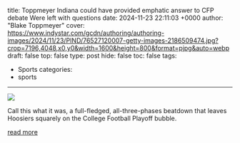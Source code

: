 title: Toppmeyer Indiana could have provided emphatic answer to CFP debate Were left with questions
date: 2024-11-23 22:11:03 +0000
author: "Blake Toppmeyer"
cover: https://www.indystar.com/gcdn/authoring/authoring-images/2024/11/23/PIND/76527120007-getty-images-2186509474.jpg?crop=7196,4048,x0,y0&width=1600&height=800&format=pjpg&auto=webp
draft: false
top: false
type: post
hide: false
toc: false
tags:
  - Sports
categories:
  - sports
---

![](https://www.indystar.com/gcdn/authoring/authoring-images/2024/11/23/PIND/76527120007-getty-images-2186509474.jpg?crop=7196,4048,x0,y0&width=1600&height=800&format=pjpg&auto=webp)

Call this what it was, a full-fledged, all-three-phases beatdown that leaves Hoosiers squarely on the College Football Playoff bubble.

[read more](https://www.indystar.com/story/sports/college/indiana/2024/11/23/indiana-football-couldnt-get-blown-out-by-ohio-state-it-did-now-what-cfp-rankings-playoff-hoosiers/76530971007/)
